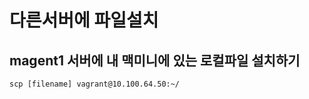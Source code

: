 

다른서버에 파일설치
=========

magent1 서버에 내 맥미니에 있는 로컬파일 설치하기
---------



```scp [filename] vagrant@10.100.64.50:~/```


